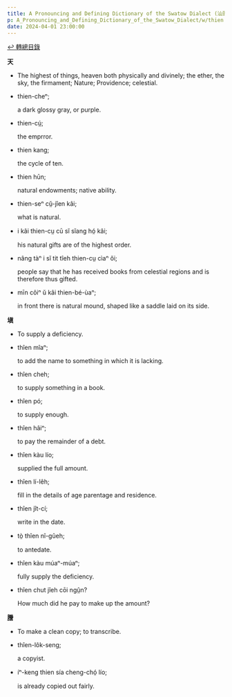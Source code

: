 ```yaml
---
title: A Pronouncing and Defining Dictionary of the Swatow Dialect (汕頭方言音義字典) / thien
p: A_Pronouncing_and_Defining_Dictionary_of_the_Swatow_Dialect/w/thien
date: 2024-04-01 23:00:00
---
```


[↩️ 轉總目錄](/A_Pronouncing_and_Defining_Dictionary_of_the_Swatow_Dialect)


**天**
- The highest of things, heaven both physically and divinely; the ether, the sky, the firmament; Nature; Providence; celestial.

- thien-cheⁿ;

  a dark glossy gray, or purple.

- thien-cṳ́;

  the emprror.

- thien kang;

  the cycle of ten.

- thien hūn;

  natural endowments; native ability.

- thien-seⁿ cṳ̆-jîen kâi;

  what is natural.

- i kâi thien-cṳ cū sĭ sĭang hó̤ kâi;

  his natural gifts are of the highest order.

- nâng tàⁿ i sĭ tit tîeh thien-cṳ cìaⁿ ŏi;

  people say that he has received books from celestial regions and is therefore thus gifted.

- mīn côiⁿ ŭ kâi thien-bé-ùaⁿ;

  in front there is natural mound, shaped like a saddle laid on its side.

**塡**
- To supply a deficiency.

- thîen mîaⁿ;

  to add the name to something in which it is lacking.

- thîen cheh;

  to supply something in a book.

- thîen pó;

  to supply enough.

- thîen hâiⁿ;

  to pay the remainder of a debt.

- thîen kàu lío;

  supplied the full amount.

- thîen lí-lêh;

  fill in the details of age parentage and residence.

- thîen jît-cí;

  write in the date.

- tò̤ thîen nî-gûeh;

  to antedate.

- thîen kàu múaⁿ-múaⁿ;

  fully supply the deficiency.

- thîen chut jîeh cōi ngṳ̂n?

  How much did he pay to make up the amount?

**謄**
- To make a clean copy; to transcribe.

- thîen-lôk-seng;

  a copyist.

- íⁿ-keng thien sía cheng-chó̤ lío;

  is already copied out fairly.
